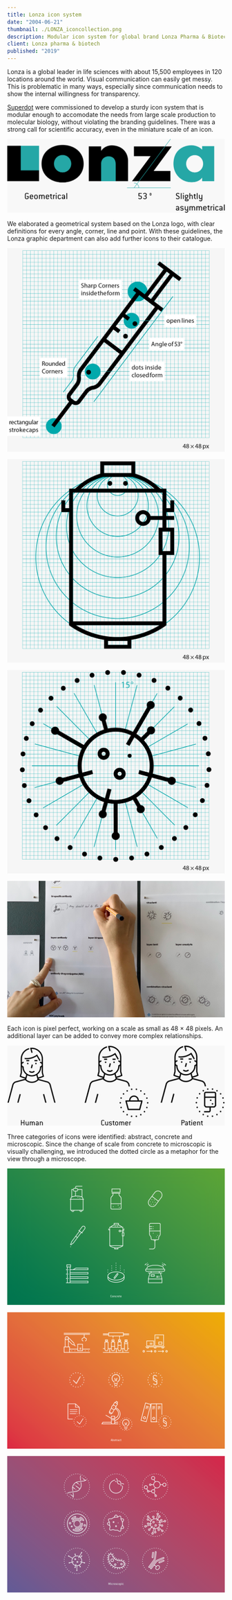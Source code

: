 ```yaml
---
title: Lonza icon system
date: "2004-06-21"
thumbnail: ./LONZA_iconcollection.png
description: Modular icon system for global brand Lonza Pharma & Biotech – a project created with the lovely folks from superdot.studio.
client: Lonza pharma & biotech
published: "2019"
---
```


Lonza is a global leader in life sciences with about 15,500 employees in 120 locations around the world. Visual communication can easily get messy. This is problematic in many ways, especially since communication needs to show the internal willingness for transparency.

[Superdot](https://www.superdot.studio/) were commissioned to develop a sturdy icon system that is modular enough to accomodate the needs from large scale production to molecular biology, without violating the branding guidelines. There was a strong call for scientific accuracy, even in the miniature scale of an icon.

<div class="kg-nopointer">

![Lonza logo analysis](LONZA_logo-analysis.png)

</div>

We elaborated a geometrical system based on the Lonza logo, with clear definitions for every angle, corner, line and point. With these guidelines, the Lonza graphic department can also add further icons to their catalogue.

<div class="kg-nopointer">

![Lonza construction syringe](./LONZA_construction_syringe.png)

</div>

<div class="kg-nopointer">

![Lonza construction tank](./LONZA_construction_tank.png)

</div>

<div class="kg-nopointer">

![Lonza construction virus](LONZA_construction_virus.png)

</div>

<div class="kg-card kg-image-card kg-width-wide kg-nopointer">

![Lonza sketching](./LONZA_sketches.jpg)

</div>

Each icon is pixel perfect, working on a scale as small as 48 × 48 pixels. An additional layer can be added to convey more complex relationships.

<div class="kg-nopointer">

![Lonza person](./LONZA_person.png)

</div>

Three categories of icons were identified: abstract, concrete and microscopic. Since the change of scale from concrete to microscopic is visually challenging, we introduced the dotted circle as a metaphor for the view through a microscope.

<div class="kg-nopointer">

![Lonza concrete examples](./LONZA_concrete.png)

</div>

<div class="kg-nopointer">

![Lonza abstract examples](./LONZA_abstract.png)

</div>

<div class="kg-nopointer">

![Lonza microscopic examples](./LONZA_microscopic.png)

</div>
